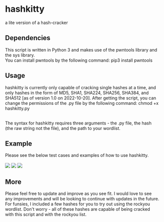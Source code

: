 <h1>hashkitty</h1>
a lite version of a hash-cracker


<h2>Dependencies</h2>
This script is written in Python 3 and makes use of the pwntools library and the sys library. <br>
You can install pwntools by the following command: pip3 install pwntools

<h2>Usage</h2>
hashkitty is currently only capable of cracking single hashes at a time, and only hashes in the form of MD5, SHA1, SHA224, SHA256, SHA384, and SHA512 [as of version 1.0 on 2022-10-20]. After getting the script, you can change the permissions of the .py file by the following command: chmod +x hashkitty.py <br><br>

The syntax for hashkitty requires three arguments - the .py file, the hash (the raw string not the file), and the path to your wordlist. <br>

<h2>Example</h2>
Please see the below test cases and examples of how to use hashkitty. <br><br>

<img src="https://user-images.githubusercontent.com/107446796/197061910-4d1e4880-7174-4e6e-8bf7-84dee8b6d9e1.png">

<img src="https://user-images.githubusercontent.com/107446796/197061534-a1632637-4fac-4073-aa37-3ba7c289f12a.png">

<img src="https://user-images.githubusercontent.com/107446796/197061549-476a06b7-f659-4613-b991-faa1ee21b546.png">
<br>

<h2>More</h2>
Please feel free to update and improve as you see fit. I would love to see any improvements and will be looking to continue with updates in the future. For funsies, I included a few hashes for you to try out using the rockyou wordlist. Don't worry - all of these hashes are capable of being cracked with this script and with the rockyou list. 

